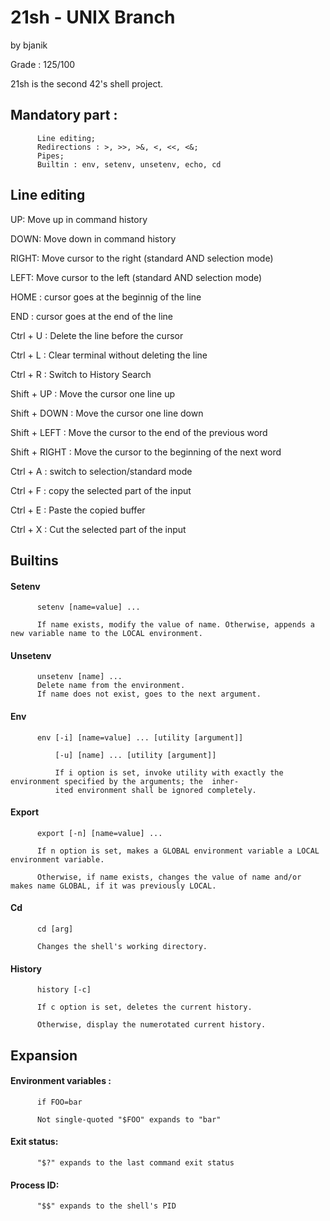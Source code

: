 # 21sh - UNIX Branch
by bjanik

Grade : 125/100

21sh is the second 42's shell project.

## Mandatory part :
          Line editing;
          Redirections : >, >>, >&, <, <<, <&;
          Pipes;
          Builtin : env, setenv, unsetenv, echo, cd
          
 ## Line editing
 
UP: Move up in command history

DOWN: Move down in command history

RIGHT: Move cursor to the right (standard AND selection mode)

LEFT: Move cursor to the left (standard AND selection mode)

HOME : cursor goes at the beginnig of the line

END : cursor goes at the end of the line

Ctrl + U : Delete the line before the cursor

Ctrl + L : Clear terminal without deleting the line

Ctrl + R : Switch to History Search

Shift + UP : Move the cursor one line up

Shift + DOWN : Move the cursor one line down

Shift + LEFT : Move the cursor to the end of the previous word

Shift + RIGHT : Move the cursor to the beginning of the next word

Ctrl + A : switch to selection/standard mode

Ctrl + F : copy the selected part of the input

Ctrl + E : Paste the copied buffer

Ctrl + X : Cut the selected part of the input


## Builtins

#### Setenv
          setenv [name=value] ...
          
          If name exists, modify the value of name. Otherwise, appends a new variable name to the LOCAL environment.
          
#### Unsetenv          
          unsetenv [name] ...          
          Delete name from the environment.          
          If name does not exist, goes to the next argument.
          
#### Env
          env [-i] [name=value] ... [utility [argument]]          
                 
              [-u] [name] ... [utility [argument]]
              
              If i option is set, invoke utility with exactly the environment specified by the arguments; the  inher-
              ited environment shall be ignored completely.
              
#### Export
          export [-n] [name=value] ...
          
          If n option is set, makes a GLOBAL environment variable a LOCAL environment variable.
          
          Otherwise, if name exists, changes the value of name and/or makes name GLOBAL, if it was previously LOCAL.
          
 #### Cd
          cd [arg]
          
          Changes the shell's working directory.
          
#### History

          history [-c]
          
          If c option is set, deletes the current history.
          
          Otherwise, display the numerotated current history.


## Expansion

#### Environment variables :

          if FOO=bar

          Not single-quoted "$FOO" expands to "bar"


#### Exit status:

          "$?" expands to the last command exit status


#### Process ID:

          "$$" expands to the shell's PID
